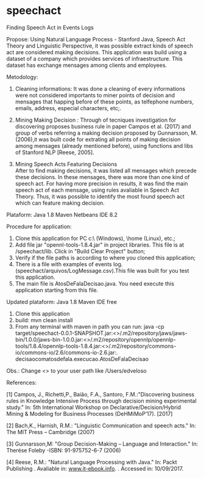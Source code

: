 # speechact
Finding Speech Act in Events Logs

Propose:
Using Natural Language Process - Stanford Java, Speech Act Theory and Linguistic Perspective, it was possible extract kinds of speech act are considered making decisions. This application was build using a dataset of a company which provides services of infraestructure. This dataset has exchange mensages among clients and employees.

Metodology:
1) Cleaning informations:
It was done a cleaning of every informations were not considered importants to miner points of decision and mensages that happing before of these points, as telfephone numbers, emails, address, especial characters, etc;.

2) Mining Making Decision :
Through of tecniques investigation for discovering proposes business rule in paper Campos et al. (2017) and group of verbs referring a making decision proposed by Gunnarsson, M. (2006),it was built code for extrating all points of making decision among mensages (already mentioned before), using functions and libs of Stanford NLP [Reese, 2005].


3) Mining Speech Acts Featuring Decisions  
After to find making decisions, it was listed all mensages which precede these decisions. In these mensages, there was more than one kind of speech act. For having more precision in results, it was find the main speech act of each mensage, using rules avaliable  in Speech Act Theory. Thus, it was possible to identify the most found speech act which can feature making decision.   


Plataform:
Java 1.8
Maven
Netbeans IDE  8.2
 

Procedure for application:
1) Clone this application for PC c:\ (Windows), \home (Linux), etc.;
2) Add file jar "opennl-tools-1.8.4.jar" in project libraries. This file is at /speechact/lib. Click in "Build Clear Project"  button;
3) Verify if the file paths is according to where you cloned this application; 
4) There is a file with examples of events log. (speechact/arquivos/LogMessage.csv).This file was built for you test this application.
5) The main file is AtosDeFalaDecisao.java. You need execute this application starting from this file. 
 
 
Updated plataform:
Java 1.8
Maven
IDE free
1) Clone this application
2) build: mvn clean install
3) From any terminal with maven in path you can run:
java -cp target/speechact-0.0.1-SNAPSHOT.jar:<<YOUR-USER-PATH>>/.m2/repository/jaws/jaws-bin/1.0.0/jaws-bin-1.0.0.jar:<<YOUR-USER-PATH>>/.m2/repository/opennlp/opennlp-tools/1.8.4/opennlp-tools-1.8.4.jar:<<YOUR-USER-PATH>>/.m2/repository/commons-io/commons-io/2.6/commons-io-2.6.jar:. decisaocomatosdefala.execucao.AtosDeFalaDecisao

Obs.: Change <<YOUR-USER-PATH>> to your user path like /Users/edveloso
  
 
 
References:

[1] Campos, J., Richetti,P., Baião, F.A., Santoro, F.M.:"Discovering business rules in Knowledge Intensive Process through decision mining experimental study." In: 5th International Workshop on Declarative/Decision/Hybrid Mining & Modeling for Business Processes (DeHMiMoP’17). [2017]

[2] Bach,K., Harnish, R.M.: "Linguistic Communication and speech acts." In: The MIT Press – Cambridge (2007)

[3] Gunnarsson,M: "Group Decision-Making – Language and Interaction." In: Therése Foleby -ISBN: 91-975752-6-7 (2006)

[4] Reese, R.M.: "Natural Language Processing with Java." In: Packt Publishing . Avaliable in: www.it-ebook.info. . Accessed in: 10/09/2017.

